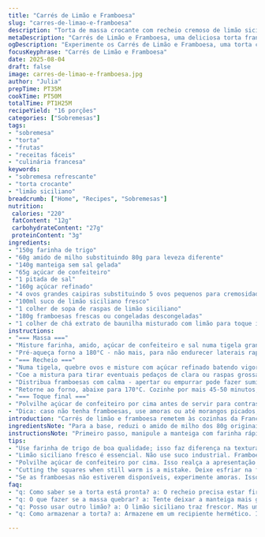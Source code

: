 ```yaml
---
title: "Carrés de Limão e Framboesa"
slug: "carres-de-limao-e-framboesa"
description: "Torta de massa crocante com recheio cremoso de limão siciliano e framboesas frescas. A massa combina farinha de trigo e amido para firmeza, trazendo textura delicada. O creme leva suco e raspas de limão, ovos e açúcar, resultando em equilíbrio entre ácido e doce, enquanto as framboesas adicionam frescor e cor. Cozinhar até firmeza mas sem ressecar, cortando em quadrados após esfriar; serve como sobremesa refrescante fácil de transportar e cortar."
metaDescription: "Carrés de Limão e Framboesa, uma deliciosa torta francesa com massa crocante e recheio cremoso. Sobremesa refrescante e equilibrada."
ogDescription: "Experimente os Carrés de Limão e Framboesa, uma torta com crocância perfeita e frescor de frutas. Ideal para ocasiões especiais."
focusKeyphrase: "Carrés de Limão e Framboesa"
date: 2025-08-04
draft: false
image: carres-de-limao-e-framboesa.jpg
author: "Julia"
prepTime: PT35M
cookTime: PT50M
totalTime: PT1H25M
recipeYield: "16 porções"
categories: ["Sobremesas"]
tags:
- "sobremesa"
- "torta"
- "frutas"
- "receitas fáceis"
- "culinária francesa"
keywords:
- "sobremesa refrescante"
- "torta crocante"
- "limão siciliano"
breadcrumb: ["Home", "Recipes", "Sobremesas"]
nutrition: 
 calories: "220"
 fatContent: "12g"
 carbohydrateContent: "27g"
 proteinContent: "3g"
ingredients:
- "150g farinha de trigo"
- "60g amido de milho substituindo 80g para leveza diferente"
- "140g manteiga sem sal gelada"
- "65g açúcar de confeiteiro"
- "1 pitada de sal"
- "160g açúcar refinado"
- "4 ovos grandes caipiras substituindo 5 ovos pequenos para cremosidade"
- "100ml suco de limão siciliano fresco"
- "1 colher de sopa de raspas de limão siciliano"
- "180g framboesas frescas ou congeladas descongeladas"
- "1 colher de chá extrato de baunilha misturado com limão para toque inesperado"
instructions:
- "=== Massa ==="
- "Misture farinha, amido, açúcar de confeiteiro e sal numa tigela grande. Cubra com a manteiga gelada em pedaços. Esfregue com ponta dos dedos rápido para virar farofa grossa, evitar calor excessivo. Massa não deve derreter. Vire numa forma quadrada (aprox 20x20cm) já untada; distribua com as mãos, aperte levemente para formar base uniforme."
- "Pré-aqueça forno a 180°C - não mais, para não endurecer laterais rapidamente. Asse por 18-20 minutos ou até bordas dourarem; bolhas pequenas aparecem e aroma amanteigado surge. Tire do forno; deixe esfriar um pouco. Manter temperatura adequada evite crosta muito fina ou esturricada."
- "=== Recheio ==="
- "Numa tigela, quebre ovos e misture com açúcar refinado batendo vigorosamente para aerar - textura lisa e densa esperada, sem granulados. Acrescente suco de limão fresco (não use suco pré pronto, perde acidez natural) e raspas, mais a baunilha no fim, suavizando a acidez forte. Mexa sem parar até homogeneizar tudo."
- "Coe a mistura para tirar eventuais pedaços de clara ou raspas grossas - assegura cremosidade no final. Despeje sobre a massa pré-assada, espalhando com espátula para nivelar. Cuide para não molhar demais as bordas."
- "Distribua framboesas com calma - apertar ou empurrar pode fazer sumir do topo, deixando torta visualmente sem graça. Deixe como pontinhos vermelhos salpicados."
- "Retorne ao forno, abaixe para 170°C. Cozinhe por mais 45-50 minutos; o recheio deve estar firme nas bordas, mas levemente tremido no centro, isso é sinal que assou o suficiente para manter cremosidade. Retire e deixe amornar antes de cortar. O resfriamento é fundamental para firmar direito antes de servir, caso contrário, desmancha nos pedaços."
- "=== Toque final ==="
- "Polvilhe açúcar de confeiteiro por cima antes de servir para contraste visual e toque levemente doce. Pode ser acompanhado de chantilly ou sorvete de baunilha para balancear ácido."
- "Dica: caso não tenha framboesas, use amoras ou até morangos picados, cada fruta traz perfil diferente, mas evita frutas muito suculentas para não encharcar massa. Se precisar refrigerar, cubra com filme plástico rente para evitar ressecar ou absorver odores da geladeira."
introduction: "Carrés de limão e framboesa remetem às cozinhas da França rural, mas com um twist tropical brasileiro. Na prática, massa fina e crocante, creme cítrico suave, e framboesa pontuando frescor. Já derrotei várias versões: muito doce, muito duro, sem fruta por cima que seca fácil. Mas o segredo é perceber o ponto certo do recheio, quando a borda está firme, centro ainda leve ao toque — isso entrega sabor e textura na medida certa. Sempre uso limão siciliano fresco; suco industrializado não tem alma. Framboesas salpicadas equilibram acidez e doçura, com aquela cor que chama atenção. É sobremesa simples, saborosa, e versátil, combina com café ou para festa. Um aviso: tenha paciência com a massa, não apresse a textura, e cuidado no corte para o visual ficar bonito. Às vezes, aprendemos mais com erro do que com receita."
ingredientsNote: "Para a base, reduzi o amido de milho dos 80g originais para 60g para evitar que a massa ficasse excessivamente quebradiça; amido mantém a textura, mas em excesso seca demais e trinca no corte. A manteiga gelada é essencial, por isso mantenha-a no congelador até o último momento para evitar que derreta durante a mistura. Troquei os ovos pequenos por ovos grandes para obter mais cremosidade e estrutura no creme, a vantagem está na textura mais encorpada do recheio sem adicionar mais ingredientes. O extrato de baunilha foi incorporado ao recheio para cortar o azedinho direto do limão e suavizar a acidez agressiva, experimente essa combinação que deixa o sabor menos ácido sem mascarar o cítrico. Quanto às framboesas, prefiro frescas, mas se usar congeladas, deixe descongelar e escorra para evitar que drenem água na massa e deixem o fundo encharcado. Se possível, substitua açúcar refinado por açúcar mascavo claro na crosta para dar um toque rústico, mais aromas, e sabor terroso. O açúcar de confeiteiro melhoro a textura da massa, tornando-a mais fina e delicada, o tipo cristal não substitui a textura de forma satisfatória."
instructionsNote: "Primeiro passo, manipule a manteiga com farinha rápido para formar uma farofa granulada mas não grudenta. Experimente o truque do processador para agilizar sem sobreaquecer os ingredientes. Antes de levar ao forno, alise a base com as costas de uma colher para assar uniformly. O forno deve estar sempre pré-aquecido; 180°C no início para criar crosta, depois diminuo para 170°C para assar o recheio sem ressecar a massa. Atenção ao brilho e textura da superfície do recheio — arrisque tocar no centro com um dedo limpo; ele deve ceder, mas não escorrer como gelatina líquida. Se estiver duro demais, cozinha demais; a sobremesa fica pesada, perde leveza. Espalhe as framboesas com cuidado para que fiquem visíveis e manterem sua forma natural, isso dá textura e visual. Depois de assar, deixe esfriar completamente antes de cortar para evitar que desmanche, uso uma faca reta e seca para não grudar. Guarde na geladeira coberta por plástico para manter frescor, mas evite umidade que pode amolecer a massa."
tips:
- "Use farinha de trigo de boa qualidade; isso faz diferença na textura. Para a massa, manteiga precisa estar gelada. Assim mantém estrutura. Esfregue rápido; massa não deve derreter. Amido de milho tem que ser preciso; não exagere. Menos é mais aqui. Troque amido por farinha caso não tenha. Mas atenção com a textura."
- "Limão siciliano fresco é essencial. Não use suco industrial. Framboesas inteiras no topo, isso traz frescor. Se usar congeladas, descongele antes, escorra bem. Isso evita encharcar a massa. E a textura deve ser aveludada no recheio; não tenha medo de testar o centro com o dedo. Cede um pouco? Está no ponto."
- "Polvilhe açúcar de confeiteiro por cima. Isso realça a apresentação. Serve também para quebrar a acidez, equilíbrio visual e gustativo. Que tal acompanhar com um sorvete de baunilha ou um chantilly leve? A doçura vai bem. Contudo, não exagere; a fruta já dá seu recado."
- "Cutting the squares when still warm is a mistake. Deixe esfriar na forma. Isso evita quebrar a torta. Use uma faca bem afiada para um bom corte. A apresentação é tudo, mantenha a forma. Se tiver dificuldade, passe a faca nas laterais antes de desenformar."
- "Se as framboesas não estiverem disponíveis, experimente amoras. Isso muda o sabor, mas fica bom. Morangos também funcionam, mas picados. Cada fruta traz seu toque especial, mantêm a acidez. Lembre-se de usar frutas não tão suculentas; o risco de encharcar a massa é real."
faq:
- "q: Como saber se a torta está pronta? a: O recheio precisa estar firme nas bordas e tremido no centro. Isso é sinal de que está assado, mas ainda cremoso. Olhe as bordas se douraram, aroma amanteigado.Ze"
- "q: O que fazer se a massa quebrar? a: Tente deixar a manteiga mais gelada na próxima vez. E não manipule demais. Se precisar, faça uma nova camada e use menos amido. Isso ajuda a deixar a massa mais unida."
- "q: Posso usar outro limão? a: O limão siciliano traz frescor. Mas um limão tahiti funcionaria. Entretanto, o sabor será mais ácido. Fica mais agressivo sem suavidade. Ajuste o açúcar na receita se optar por ele."
- "q: Como armazenar a torta? a: Armazene em um recipiente hermético. Isso evita umidade. Se não tiver, cubra bem com plástico filme. Não coloque na geladeira direto, pode secar as bordas. Respeite o frio e mantenha longe de cheiros fortes."

---
```

